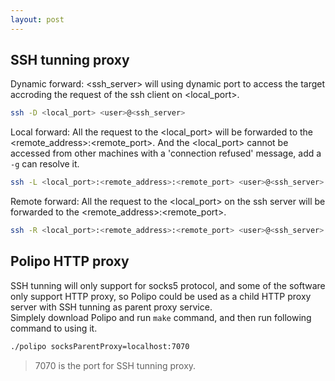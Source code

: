 ```yaml
---
layout: post
---
```


## SSH tunning proxy

Dynamic forward: <ssh_server> will using dynamic port to access the target accroding the request of the ssh client on <local_port>.

~~~bash
ssh -D <local_port> <user>@<ssh_server>
~~~

Local forward: All the request to the <local_port> will be forwarded to the <remote_address>:<remote_port>. And the <local_port> cannot be accessed from other machines with a 'connection refused' message, add a `-g` can resolve it. 

~~~bash
ssh -L <local_port>:<remote_address>:<remote_port> <user>@<ssh_server> 
~~~

Remote forward: All the request to the <local_port> on the ssh server will be forwarded to the <remote_address>:<remote_port>. 

~~~bash
ssh -R <local_port>:<remote_address>:<remote_port> <user>@<ssh_server>
~~~

## Polipo HTTP proxy

SSH tunning will only support for socks5 protocol, and some of the software only support HTTP proxy, so Polipo could be used as a child HTTP proxy server with SSH tunning as parent proxy service.  
Simplely download Polipo and run `make` command, and then run following command to using it.

~~~bash
./polipo socksParentProxy=localhost:7070
~~~

> 7070 is the port for SSH tunning proxy.
